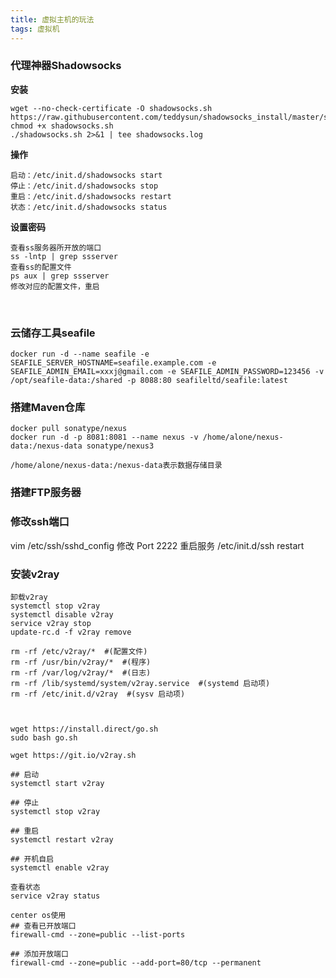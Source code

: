 ```yaml
---
title: 虚拟主机的玩法
tags: 虚拟机
---
```




### 代理神器Shadowsocks

**安装**

    wget --no-check-certificate -O shadowsocks.sh https://raw.githubusercontent.com/teddysun/shadowsocks_install/master/shadowsocks.sh
    chmod +x shadowsocks.sh
    ./shadowsocks.sh 2>&1 | tee shadowsocks.log

**操作**

    启动：/etc/init.d/shadowsocks start
    停止：/etc/init.d/shadowsocks stop
    重启：/etc/init.d/shadowsocks restart
    状态：/etc/init.d/shadowsocks status

**设置密码**

    查看ss服务器所开放的端口
    ss -lntp | grep ssserver
    查看ss的配置文件
    ps aux | grep ssserver
    修改对应的配置文件，重启


<br/>

### 云储存工具seafile

    docker run -d --name seafile -e SEAFILE_SERVER_HOSTNAME=seafile.example.com -e SEAFILE_ADMIN_EMAIL=xxxj@gmail.com -e SEAFILE_ADMIN_PASSWORD=123456 -v /opt/seafile-data:/shared -p 8088:80 seafileltd/seafile:latest

### 搭建Maven仓库

    docker pull sonatype/nexus
    docker run -d -p 8081:8081 --name nexus -v /home/alone/nexus-data:/nexus-data sonatype/nexus3

    /home/alone/nexus-data:/nexus-data表示数据存储目录


### 搭建FTP服务器



### 修改ssh端口

vim /etc/ssh/sshd_config
修改
Port 2222
重启服务
/etc/init.d/ssh restart


### 安装v2ray

```
卸载v2ray
systemctl stop v2ray
systemctl disable v2ray
service v2ray stop
update-rc.d -f v2ray remove

rm -rf /etc/v2ray/*  #(配置文件)
rm -rf /usr/bin/v2ray/*  #(程序)
rm -rf /var/log/v2ray/*  #(日志)
rm -rf /lib/systemd/system/v2ray.service  #(systemd 启动项)
rm -rf /etc/init.d/v2ray  #(sysv 启动项)



wget https://install.direct/go.sh
sudo bash go.sh

wget https://git.io/v2ray.sh

## 启动
systemctl start v2ray

## 停止
systemctl stop v2ray

## 重启
systemctl restart v2ray

## 开机自启
systemctl enable v2ray

查看状态
service v2ray status

center os使用
## 查看已开放端口
firewall-cmd --zone=public --list-ports

## 添加开放端口
firewall-cmd --zone=public --add-port=80/tcp --permanent


```